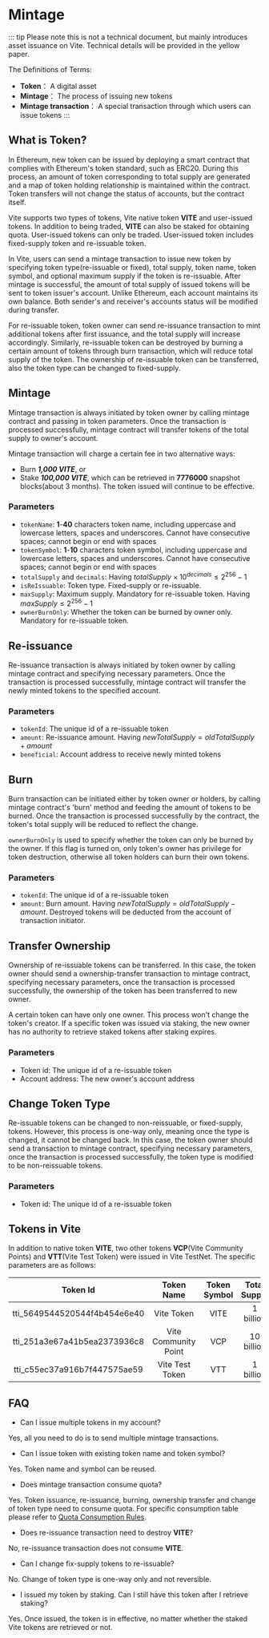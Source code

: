 # Mintage

::: tip
Please note this is not a technical document, but mainly introduces asset issuance on Vite. Technical details will be provided in the yellow paper.

The Definitions of Terms:
* **Token**： A digital asset
* **Mintage**： The process of issuing new tokens
* **Mintage transaction**： A special transaction through which users can issue tokens
:::

## What is Token?

In Ethereum, new token can be issued by deploying a smart contract that complies with Ethereum's token standard, such as ERC20. 
During this process, an amount of token corresponding to total supply are generated and a map of token holding relationship is maintained within the contract. 
Token transfers will not change the status of accounts, but the contract itself.

Vite supports two types of tokens, Vite native token **VITE** and user-issued tokens. 
In addition to being traded, **VITE** can also be staked for obtaining quota. User-issued tokens can only be traded. 
User-issued token includes fixed-supply token and re-issuable token.

In Vite, users can send a mintage transaction to issue new token by specifying token type(re-issuable or fixed), total supply, token name, token symbol, and optional maximum supply if the token is re-issuable. 
After mintage is successful, the amount of total supply of issued tokens will be sent to token issuer's account. Unlike Ethereum, each account maintains its own balance. Both sender's and receiver's accounts status will be modified during transfer.

For re-issuable token, token owner can send re-issuance transaction to mint additional tokens after first issuance, and the total supply will increase accordingly. 
Similarly, re-issuable token can be destroyed by burning a certain amount of tokens through burn transaction, which will reduce total supply of the token. 
The ownership of re-issuable token can be transferred, also the token type can be changed to fixed-supply.

## Mintage

Mintage transaction is always initiated by token owner by calling mintage contract and passing in token parameters. 
Once the transaction is processed successfully, mintage contract will transfer tokens of the total supply to owner's account. 

Mintage transaction will charge a certain fee in two alternative ways:

* Burn ***1,000 VITE***, or
* Stake ***100,000 VITE***, which can be retrieved in **7776000** snapshot blocks(about 3 months). The token issued will continue to be effective.

### Parameters

* `tokenName`: **1**-**40** characters token name, including uppercase and lowercase letters, spaces and underscores. Cannot have consecutive spaces; cannot begin or end with spaces
* `tokenSymbol`: **1**-**10** characters token symbol, including uppercase and lowercase letters, spaces and underscores. Cannot have consecutive spaces; cannot begin or end with spaces
* `totalSupply` and `decimals`: Having $totalSupply \times 10^{decimals} \leq 2^{256}-1$
* `isReIssuable`: Token type. Fixed-supply or re-issuable.
* `maxSupply`: Maximum supply. Mandatory for re-issuable token. Having $maxSupply \leq 2^{256}-1$
* `ownerBurnOnly`: Whether the token can be burned by owner only. Mandatory for re-issuable token.

## Re-issuance

Re-issuance transaction is always initiated by token owner by calling mintage contract and specifying necessary parameters. 
Once the transaction is processed successfully, mintage contract will transfer the newly minted tokens to the specified account. 

### Parameters

* `tokenId`: The unique id of a re-issuable token
* `amount`: Re-issuance amount. Having $newTotalSupply = oldTotalSupply+amount$
* `beneficial`: Account address to receive newly minted tokens

## Burn

Burn transaction can be initiated either by token owner or holders, by calling mintage contract's 'burn' method and feeding the amount of tokens to be burned. 
Once the transaction is processed successfully by the contract, the token's total supply will be reduced to reflect the change. 

`ownerBurnOnly` is used to specify whether the token can only be burned by the owner. If this flag is turned on, only token's owner has privilege for token destruction, otherwise all token holders can burn their own tokens.

### Parameters

* `tokenId`: The unique id of a re-issuable token
* `amount`: Burn amount. Having $newTotalSupply = oldTotalSupply-amount$. Destroyed tokens will be deducted from the account of transaction initiator.

## Transfer Ownership

Ownership of re-issuable tokens can be transferred. In this case, the token owner should send a ownership-transfer transaction to mintage contract, specifying necessary parameters, once the transaction is processed successfully, the ownership of the token has been transferred to new owner.

A certain token can have only one owner. This process won't change the token's creator. If a specific token was issued via staking, the new owner has no authority to retrieve staked tokens after staking expires.

### Parameters
* Token id: The unique id of a re-issuable token
* Account address: The new owner's account address

## Change Token Type

Re-issuable tokens can be changed to non-reissuable, or fixed-supply, tokens. However, this process is one-way only, meaning once the type is changed, it cannot be changed back. 
In this case, the token owner should send a transaction to mintage contract, specifying necessary parameters, once the transaction is processed successfully, the token type is modified to be non-reissuable tokens.

### Parameters
* Token id: The unique id of a re-issuable token

## Tokens in Vite

In addition to native token **VITE**, two other tokens **VCP**(Vite Community Points) and **VTT**(Vite Test Token) were issued in Vite TestNet. The specific parameters are as follows:

| Token Id | Token Name | Token Symbol | Total Supply | Decimals |
|:------------:|:-----------:|:-----------:|:-----------:|:-----------:|
| tti_5649544520544f4b454e6e40 | Vite Token | VITE | 1 billion | 18 |
| tti_251a3e67a41b5ea2373936c8 | Vite Community Point | VCP | 10 billion | 0 |
| tti_c55ec37a916b7f447575ae59 | Vite Test Token | VTT | 1 billion | 18 |

## FAQ

* Can I issue multiple tokens in my account?

Yes, all you need to do is to send multiple mintage transactions.

* Can I issue token with existing token name and token symbol?

Yes. Token name and symbol can be reused.

* Does mintage transaction consume quota?

Yes. Token issuance, re-issuance, burning, ownership transfer and change of token type need to consume quota. For specific consumption table please refer to [Quota Consumption Rules](./quota.html#quota-consumption-rules).

* Does re-issuance transaction need to destroy **VITE**?

No, re-issuance transaction does not consume **VITE**.

* Can I change fix-supply tokens to re-issuable?

No. Change of token type is one-way only and not reversible.

* I issued my token by staking. Can I still have this token after I retrieve staking?

Yes. Once issued, the token is in effective, no matter whether the staked Vite tokens are retrieved or not.
